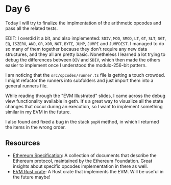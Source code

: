 # Day 6

Today I will try to finalize the implmentation of the arithmetic opcodes and pass all the related tests.

EDIT: I overdid it a bit, and also implemented: `SDIV`, `MOD`, `SMOD`, `LT`, `GT`, `SLT`, `SGT`, `EQ`, `ISZERO`, `AND`, `OR`, `XOR`, `NOT`, `BYTE`, `JUMP`, `JUMPI` and `JUMPDEST`. I managed to do so many of them together because they don't require any new data structures, and they all are pretty basic. Nonetheless I learned a lot trying to debug the differences between `DIV` and `SDIV`, which then made the others easier to implement once I understood the modulo-256-bit pattern.

I am noticing that the `src/opcodes/runner.ts` file is getting a touch crowded. I might refactor the runners into subfolders and just import them into a general runners file.

While reading through the "EVM Illustrated" slides, I came across the debug view functionality available in geth. It's a great way to visualize all the state changes that occur during an execution, so I want to implement something similar in my EVM in the future.

I also found and fixed a bug in the stack `popN` method, in which I returned the items in the wrong order.

## Resources

- [Ethereum Specification](https://ethereum.github.io/execution-specs/autoapi/ethereum/index.html): A collection of documents that describe the Ethereum protocol, maintained by the Ethereum Foundation. Great insights about specific opcodes implementation in there as well.
- [EVM Rust crate](https://docs.rs/evm/latest/evm/index.html): A Rust crate that implements the EVM. Will be useful in the future maybe!
